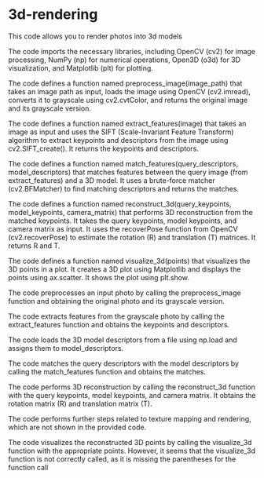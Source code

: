 # 3d-rendering
This code allows you to render photos into 3d models 

The code imports the necessary libraries, including OpenCV (cv2) for image processing, NumPy (np) for numerical operations, Open3D (o3d) for 3D visualization, and Matplotlib (plt) for plotting.

The code defines a function named preprocess_image(image_path) that takes an image path as input, loads the image using OpenCV (cv2.imread), converts it to grayscale using cv2.cvtColor, and returns the original image and its grayscale version.

The code defines a function named extract_features(image) that takes an image as input and uses the SIFT (Scale-Invariant Feature Transform) algorithm to extract keypoints and descriptors from the image using cv2.SIFT_create(). It returns the keypoints and descriptors.

The code defines a function named match_features(query_descriptors, model_descriptors) that matches features between the query image (from extract_features) and a 3D model. It uses a brute-force matcher (cv2.BFMatcher) to find matching descriptors and returns the matches.

The code defines a function named reconstruct_3d(query_keypoints, model_keypoints, camera_matrix) that performs 3D reconstruction from the matched keypoints. It takes the query keypoints, model keypoints, and camera matrix as input. It uses the recoverPose function from OpenCV (cv2.recoverPose) to estimate the rotation (R) and translation (T) matrices. It returns R and T.

The code defines a function named visualize_3d(points) that visualizes the 3D points in a plot. It creates a 3D plot using Matplotlib and displays the points using ax.scatter. It shows the plot using plt.show.

The code preprocesses an input photo by calling the preprocess_image function and obtaining the original photo and its grayscale version.

The code extracts features from the grayscale photo by calling the extract_features function and obtains the keypoints and descriptors.

The code loads the 3D model descriptors from a file using np.load and assigns them to model_descriptors.

The code matches the query descriptors with the model descriptors by calling the match_features function and obtains the matches.

The code performs 3D reconstruction by calling the reconstruct_3d function with the query keypoints, model keypoints, and camera matrix. It obtains the rotation matrix (R) and translation matrix (T).

The code performs further steps related to texture mapping and rendering, which are not shown in the provided code.

The code visualizes the reconstructed 3D points by calling the visualize_3d function with the appropriate points. However, it seems that the visualize_3d function is not correctly called, as it is missing the parentheses for the function call
